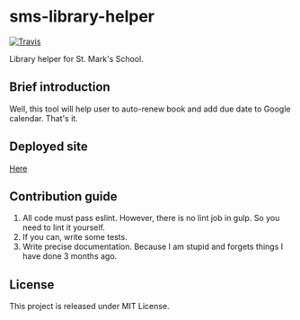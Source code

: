 # sms-library-helper
[![Travis](https://img.shields.io/travis/Holi0317/sms-library-helper.svg?style=flat-square)](https://travis-ci.org/Holi0317/sms-library-helper)

Library helper for St. Mark's School.

## Brief introduction
Well, this tool will help user to auto-renew book and add due date to Google calendar. That's it.

## Deployed site
[Here](https://slh.holi0317.net/)

## Contribution guide
1. All code must pass eslint. However, there is no lint job in gulp. So you need to lint it yourself.
2. If you can, write some tests.
3. Write precise documentation. Because I am stupid and forgets things I have done 3 months ago.

## License
This project is released under MIT License.
